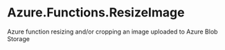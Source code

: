 # Azure.Functions.ResizeImage
Azure function resizing and/or cropping an image uploaded to Azure Blob Storage
